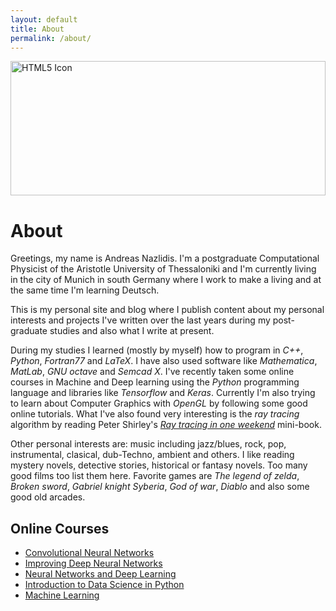 ```yaml
---
layout: default
title: About
permalink: /about/
---
```


 <img src="https://steamuserimages-a.akamaihd.net/ugc/34100756892007321/301ADDDDE6EE84418A87B38E6DD3B6A0E922526B/?interpolation=lanczos-none&output-format=jpeg&output-quality=95&fit=inside%7C1920%3A*" alt="HTML5 Icon" style="width:100%;height:215px;"> 

# About

Greetings, my name is Andreas Nazlidis. I'm a postgraduate Computational Physicist of the Aristotle University of Thessaloniki and I'm currently living in the city of Munich in south Germany where I work to make a living and at the same time I'm learning Deutsch.

This is my personal site and blog where I publish content about my personal interests and projects I've written over the last years during my post-graduate studies and also what I write at present. 

During my studies I learned (mostly by myself) how to program in *C++*, *Python*, *Fortran77* and *LaTeX*. I have also used software like *Mathematica*, *MatLab*, *GNU octave* and *Semcad X*. I've recently taken some online courses in Machine and Deep learning using the *Python* programming language and libraries like *Tensorflow* and *Keras*. Currently I'm also trying to learn about Computer Graphics with *OpenGL* by following some good online tutorials. What I've also found very interesting is the *ray tracing* algorithm by reading Peter Shirley's <a href="https://www.amazon.com/Ray-Tracing-Weekend-Minibooks-Book-ebook/dp/B01B5AODD8" target="_blank">_Ray tracing in one weekend_</a> mini-book.

Other personal interests are: music including jazz/blues, rock, pop, instrumental, clasical, dub-Techno, ambient and others. I like reading mystery novels, detective stories, historical or fantasy novels. Too many good films too list them here. Favorite games are *The legend of zelda*, *Broken sword*, *Gabriel knight* *Syberia*, *God of war*, *Diablo* and also some good old arcades.


## Online Courses

* <a href="https://www.coursera.org/account/accomplishments/verify/MJEDYYSRW6SV" target="_blank">Convolutional Neural Networks</a>
* <a href="https://www.coursera.org/account/accomplishments/verify/CXMAV93T7ZHJ" target="_blank">Improving Deep Neural Networks</a>
* <a href="https://www.coursera.org/account/accomplishments/verify/UGLZHC9TXF3H" target="_blank">Neural Networks and Deep Learning</a>
* <a href="https://www.coursera.org/account/accomplishments/verify/C4XGB75U6H7D" target="_blank">Introduction to Data Science in Python</a>
* <a href="https://www.coursera.org/account/accomplishments/verify/VYAY66NCV5NQ" target="_blank">Machine Learning</a>

